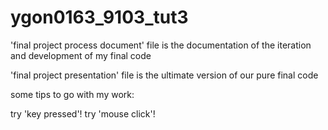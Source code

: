 # ygon0163_9103_tut3

'final project process document' file is the documentation of the iteration and development of my final code

'final project presentation' file is the ultimate version of our pure final code

some tips to go with my work:

try 'key pressed'!
try 'mouse click'!
